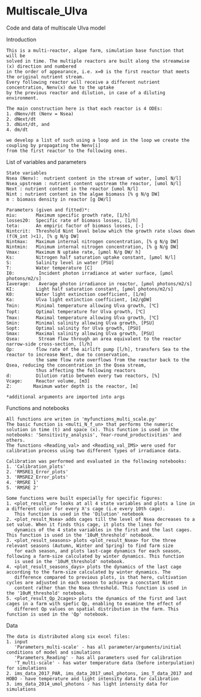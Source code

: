 # Multiscale_Ulva
Code and data of multiscale Ulva model

Introduction

    This is a multi-reactor, algae farm, simulation base function that will be 
    solved in time. The multiple reactors are built along the streamwise (x) direction and numbered
    in the order of appearance, i.e. x=0 is the first reactor that meets the original nutrient stream. 
    Every following reactor will receive a different nutrient concentration, Nenv(x) due to the uptake 
    by the previous reactor and dilution, in case of a diluting environment.

    The main construction here is that each reactor is 4 ODEs: 
    1. dNenv/dt (Nenv = Nsea)
    2. dNext/dt
    3. dNint/dt, and 
    4. dm/dt

    we develop a list of such using a loop and in the loop we create the coupling by propagating the Nenv[i] 
    from the first reactor to the following ones.

List of variables and parameters

    State variables
    Nsea (Nenv):  nutrient content in the stream of water, [umol N/l]
    Nsea_upstream : nutrient content upstream the reactor, [umol N/l]
    Next : nutrient content in the reactor [umol N/l]
    Nint : nutrient content in the algae biomass [% g N/g DW]
    m : biomass density in reactor [g DW/l]
        
    Parameters (given and fitted)*:
    miu:       Maximum specific growth rate, [1/h]
    losses20:  Specific rate of biomass losses, [1/h]
    teta:      An empiric factor of biomass losses, [-] 
    Nintcrit:  Threshold Nint level below which the growth rate slows down (f(N_int )<1), [% g N/g DW]
    Nintmax:   Maximum internal nitrogen concentration, [% g N/g DW]
    Nintmin:   Minimum internal nitrogen concentration, [% g N/g DW]
    Vmax:      Maximum N uptake rate, [μmol N/g DW/ h]
    Ks:        Nitrogen half saturation uptake constant, [μmol N/l]    
    S:         Salinity level in water [PSU]
    T:         Water temperature [C]
    I0:         Incident photon irradiance at water surface, [μmol photons/m2/s]
    Iaverage:   Average photon irradiance in reactor, [μmol photons/m2/s]
    KI:        Light half saturation constant, [μmol photons/m2/s] 
    K0:        Water light extinction coefficient, [1/m]
    Ka:        Ulva light extinction coefficient, [m2/gDW] 
    Tmin:      Minimal temperature allowing Ulva growth, [℃]
    Topt:      Optimal temperature for Ulva growth, [℃]
    Tmax:      Maximal temperature allowing Ulva growth, [℃]
    Smin:      Minimal salinity allowing Ulva growth, [PSU]
    Sopt:      Optimal salinity for Ulva growth, [PSU]
    Smax:      Maximal salinity allowing Ulva growth, [PSU]
    Qsea:       Stream flow through an area equivalent to the reactor narrow-side cross-section, [l/h]
    Qp:        flow rate of the airlift pump [l/h], transfers Sea to the reactor to increase Next, due to conservation, 
               the same flow rate overflows from the reactor back to the Qsea, reducing the concentration in the Qsea stream,
               thus affecting the following reactors
    d:         Dilution ratio between every two reactors, [%]
    Vcage:     Reactor volume, [m3]
    Z:        Maximum water depth is the reactor, [m]
  
    *additional arguments are imported into args
    
Functions and notebooks

    All functions are writen in 'myfunctions_multi_scale.py'
    The basic function is <multi_N_f_un> that performs the numeric solution in time (t) and space (x). This function is used in the
    notebooks: 'Sensitivity_analysis', Ýear-round_productivities' and others.
    The functions <Reading_val> and <Reading_val_IMS> were used for calibration process using two different types of irradiance data.
    
    Calibration was performed and evaluated in the following notebooks:
    1. 'Calibration_plots'
    2. 'RMSRE1_Error_plots'
    3. 'RMSRE2_Error_plots'
    4. 'RMSRE 1'
    5. 'RMSRE 2'
    
    Some functions were built especially for specific figures:
    1. <plot_result_un> looks at all 4 state variables and plots a line in a different color for every X's cage (i.e every 10th cage). 
       This function is used in the 'Dilution' notebook
    2. <plot_result_Nsea> adds cages till the level of Nsea decreases to a set value. When it finds this cage, it plots the lines for
       dynamics of the 4 state variables in the first and the last cages. This function is used in the '10uM_threshold' notebook.
    3. <plot_result_seasons> plots <plot_result_Nsea> for the three relevant seasons (Autumn, Winter and Spring) to find farm size
       for each season, and plots last-cage dynamics for each season, following a farm-size calculated by winter dynamics. This function
       is used in the '10uM_threshold' notebook.
    4. <plot_result_seasons_days> plots the dynamics of the last cage according to the farm-size calculated by winter dynamics. The
       difference compared to previous plots, is that here, cultivation cycles are adjusted in each season to achieve a concstant Nint
       content rather than the Nsea threshold. This function is used in the '10uM_threshold' notebook.
    5. <plot_result_Qp_2cages> plots the dynamics of the first and last cages in a farm with spefic Qp, enabling to examine the effect of
       different Qp values on spatial distribution in the farm. This function is used in the 'Qp' notebook. 

Data
    
    The data is distributed along six excel files:
    1. input
       'Parameters_multi-scale' - has all parameter/arguments/initial conditions of model and simulations
       'Parameters_Reading' - has all parameters used for calibration
       'T_multi-scale' - has water temperature data (before interpulation) for simulations
    2. ims_data_2017_PAR, ims_data_2017_umol_photons, ims_T_data_2017 and HOBO - have temperature and light intensity data for calibration
    3. ims_data_2014_umol_photons - has light intensity data for simulations
